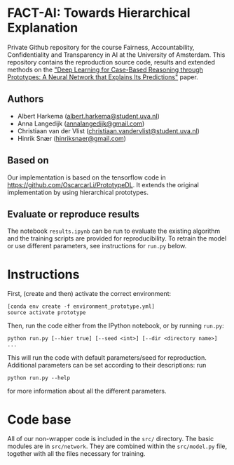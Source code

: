 # FACT-AI: Towards Hierarchical Explanation
Private Github repository for the course Fairness, Accountability, Confidentiality and Transparency in AI at the University of Amsterdam. This repository contains the reproduction source code, results and extended methods on the ["Deep Learning for Case-Based Reasoning through Prototypes: A Neural Network that Explains Its Predictions"](https://arxiv.org/abs/1710.04806) paper. 

## Authors
* Albert Harkema (albert.harkema@student.uva.nl)
* Anna Langedijk (annalangedijk@gmail.com)
* Christiaan van der Vlist (christiaan.vandervlist@student.uva.nl)
* Hinrik Snær (hinriksnaer@gmail.com)

## Based on
Our implementation is based on the tensorflow code in https://github.com/OscarcarLi/PrototypeDL.
It extends the original implementation by using hierarchical prototypes.

## Evaluate or reproduce results
The notebook `results.ipynb` can be run to evaluate the existing algorithm and the training scripts are provided for reproducibility. To retrain the model or use different parameters, see instructions for `run.py` below.

# Instructions
First, (create and then) activate the correct environment:
```
[conda env create -f environment_prototype.yml]
source activate prototype 
```

Then, run the code either from the IPython notebook, or by running `run.py`: 
```
python run.py [--hier true] [--seed <int>] [--dir <directory name>] ...
```
This will run the code with default parameters/seed for reproduction.
Additional parameters can be set according to their descriptions: run 
```
python run.py --help
```
for more information about all the different parameters.

# Code base 
All of our non-wrapper code is included in the `src/` directory. The basic modules are in `src/network`. They are combined within the `src/model.py` file, together with all the files necessary for training.

